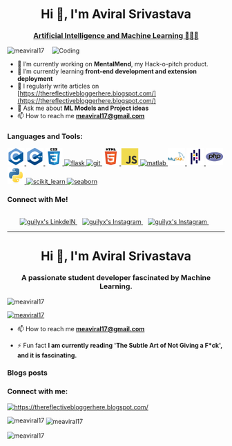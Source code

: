 <h1 align="center">Hi 👋, I'm Aviral Srivastava</h1>

<h3 align="center"><u>Artificial Intelligence and Machine Learning 🧑🏻‍💻</u></h3>

<img align="right" alt="Coding" width="400" src="https://media.tenor.com/GfSX-u7VGM4AAAAC/coding.gif](https://media.tenor.com/GfSX-u7VGM4AAAAC/coding.gif">

<p align="left"> <img src="https://komarev.com/ghpvc/?username=avi-shukla1110&label=Profile%20views&color=0e75b6&style=flat" alt="meaviral17" /> </p>



- 🔭 I’m currently working on **MentalMend**, my Hack-o-pitch product.
- 🌱 I’m currently learning **front-end development and extension deployment**
- 📝 I regularly write articles on [https://thereflectivebloggerhere.blogspot.com/](https://thereflectivebloggerhere.blogspot.com/)
- 💬 Ask me about **ML Models and Project ideas**
- 📫 How to reach me **meaviral17@gmail.com**

 


<h3 align="left">Languages and Tools:</h3>

<span>
 
 
 <p align="left"> <a href="https://www.cprogramming.com/" target="_blank" rel="noreferrer"> <img src="https://raw.githubusercontent.com/devicons/devicon/master/icons/c/c-original.svg" alt="c" width="40" height="40"/> </a> <a href="https://www.w3schools.com/cpp/" target="_blank" rel="noreferrer"> <img src="https://raw.githubusercontent.com/devicons/devicon/master/icons/cplusplus/cplusplus-original.svg" alt="cplusplus" width="40" height="40"/> </a> <a href="https://www.w3schools.com/css/" target="_blank" rel="noreferrer"> <img src="https://raw.githubusercontent.com/devicons/devicon/master/icons/css3/css3-original-wordmark.svg" alt="css3" width="40" height="40"/> </a> <a href="https://flask.palletsprojects.com/" target="_blank" rel="noreferrer"> <img src="https://www.vectorlogo.zone/logos/pocoo_flask/pocoo_flask-icon.svg" alt="flask" width="40" height="40"/> </a> <a href="https://git-scm.com/" target="_blank" rel="noreferrer"> <img src="https://www.vectorlogo.zone/logos/git-scm/git-scm-icon.svg" alt="git" width="40" height="40"/> </a> <a href="https://www.w3.org/html/" target="_blank" rel="noreferrer"> <img src="https://raw.githubusercontent.com/devicons/devicon/master/icons/html5/html5-original-wordmark.svg" alt="html5" width="40" height="40"/> </a> <a href="https://developer.mozilla.org/en-US/docs/Web/JavaScript" target="_blank" rel="noreferrer"> <img src="https://raw.githubusercontent.com/devicons/devicon/master/icons/javascript/javascript-original.svg" alt="javascript" width="40" height="40"/> </a> <a href="https://www.mathworks.com/" target="_blank" rel="noreferrer"> <img src="https://upload.wikimedia.org/wikipedia/commons/2/21/Matlab_Logo.png" alt="matlab" width="40" height="40"/> </a> <a href="https://www.mysql.com/" target="_blank" rel="noreferrer"> <img src="https://raw.githubusercontent.com/devicons/devicon/master/icons/mysql/mysql-original-wordmark.svg" alt="mysql" width="40" height="40"/> </a>  <a href="https://pandas.pydata.org/" target="_blank" rel="noreferrer"> <img src="https://raw.githubusercontent.com/devicons/devicon/2ae2a900d2f041da66e950e4d48052658d850630/icons/pandas/pandas-original.svg" alt="pandas" width="40" height="40"/> </a> <a href="https://www.php.net" target="_blank" rel="noreferrer"> <img src="https://raw.githubusercontent.com/devicons/devicon/master/icons/php/php-original.svg" alt="php" width="40" height="40"/> </a> <a href="https://www.python.org" target="_blank" rel="noreferrer"> <img src="https://raw.githubusercontent.com/devicons/devicon/master/icons/python/python-original.svg" alt="python" width="40" height="40"/> </a> <a href="https://scikit-learn.org/" target="_blank" rel="noreferrer"> <img src="https://upload.wikimedia.org/wikipedia/commons/0/05/Scikit_learn_logo_small.svg" alt="scikit_learn" width="40" height="40"/> </a> <a href="https://seaborn.pydata.org/" target="_blank" rel="noreferrer"> <img src="https://seaborn.pydata.org/_images/logo-mark-lightbg.svg" alt="seaborn" width="40" height="40"/> </a> </p>
 

  
</span>

<h3>Connect with Me!</h3>
<p align="center">
<br/>
<a href="https://www.linkedin.com/in/meaviralsrivastava/">
  <img alt="guilyx's LinkdeIN" width="50px" src="https://user-images.githubusercontent.com/57393186/151711211-5c29f763-d28a-4b7a-a741-1f8c0dd2fe0e.png" />
</a>&nbsp;&nbsp;
<a href="https://instagram.com/whyaviralwhy?igshid=OTk0YzhjMDVlZA==">
  <img alt="guilyx's Instagram" width="50px" src="https://user-images.githubusercontent.com/57393186/151711168-f5cc60d2-c486-46f1-bc23-c740b719d80d.png" />
</a>&nbsp;&nbsp;
<a href="/https://thereflectivebloggerhere.blogspot.com/">
  <img alt="guilyx's Instagram" width="50px" src="[https://user-images.githubusercontent.com/57393186/151711168-f5cc60d2-c486-46f1-bc23-c740b719d80d.png](https://raw.githubusercontent.com/rahuldkjain/github-profile-readme-generator/master/src/images/icons/Social/rss.svg)" />
</a>&nbsp;&nbsp;
</p>

<hr>


<h1 align="center">Hi 👋, I'm Aviral Srivastava</h1>
<h3 align="center">A passionate student developer fascinated by Machine Learning.</h3>

<p align="left"> <img src="https://komarev.com/ghpvc/?username=meaviral17&label=Profile%20views&color=0e75b6&style=flat" alt="meaviral17" /> </p>

<p align="left"> <a href="https://github.com/ryo-ma/github-profile-trophy"><img src="https://github-profile-trophy.vercel.app/?username=meaviral17" alt="meaviral17" /></a> </p>

- 📫 How to reach me **meaviral17@gmail.com**

- ⚡ Fun fact **I am currently reading 'The Subtle Art of Not Giving a F*ck', and it is fascinating.**

### Blogs posts
<!-- BLOG-POST-LIST:START -->
<!-- BLOG-POST-LIST:END -->

<h3 align="left">Connect with me:</h3>
<p align="left">
<a href="/https://thereflectivebloggerhere.blogspot.com/" target="blank"><img align="center" src="https://raw.githubusercontent.com/rahuldkjain/github-profile-readme-generator/master/src/images/icons/Social/rss.svg" alt="https://thereflectivebloggerhere.blogspot.com/" height="30" width="40" /></a>
</p>



<p><img align="left" src="https://github-readme-stats.vercel.app/api/top-langs?username=meaviral17&show_icons=true&locale=en&layout=compact" alt="meaviral17" /></p>

<p>&nbsp;<img align="center" src="https://github-readme-stats.vercel.app/api?username=meaviral17&show_icons=true&locale=en" alt="meaviral17" /></p>

<p><img align="center" src="https://github-readme-streak-stats.herokuapp.com/?user=meaviral17&" alt="meaviral17" /></p>


<!---
meaviral17/meaviral17 is a ✨ special ✨ repository because its `README.md` (this file) appears on your GitHub profile.
You can click the Preview link to take a look at your changes.
--->
